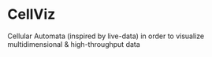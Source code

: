 # CellViz
Cellular Automata (inspired by live-data) in order to visualize multidimensional & high-throughput data
